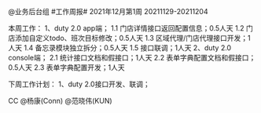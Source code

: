 @业务后台组 #工作周报#
2021年12月第1周 20211129-20211204

本周工作：
1、duty 2.0 app端；
1.1 门店详情接口返回配置信息；0.5人天
1.2 门店添加自定义todo、班次目标修改；0.5人天
1.3 区域代理/门店代理接口开发；1人天
1.4 备忘录模块独立拆分；0.5人天
1.5 接口联调；1人天
2、duty 2.0 console端；
2.1 统计接口文档和假接口；1人天
2.2 表单字典配置文档和假接口；0.5人天
2.3 表单字典配置开发；1人天

下周工作计划：
1、duty 2.0接口开发、联调；

CC @杨康(Conn) @范晓伟(KUN)
